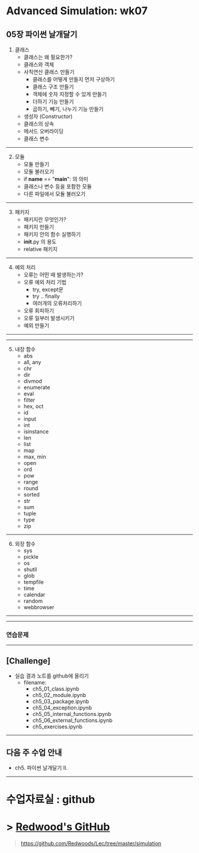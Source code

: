 # Advanced Simulation: wk07

## 05장 파이썬 날개달기

1. 클래스
   - 클래스는 왜 필요한가?
   - 클래스와 객체
   - 사칙연산 클래스 만들기
     - 클래스를 어떻게 만들지 먼저 구상하기
     - 클래스 구조 만들기
     - 객체에 숫자 지정할 수 있게 만들기
     - 더하기 기능 만들기
     - 곱하기, 빼기, 나누기 기능 만들기
   - 생성자 (Constructor)
   - 클래스의 상속
   - 메서드 오버라이딩
   - 클래스 변수
---
2. 모듈
   - 모듈 만들기
   - 모듈 불러오기
   - if __name__ == "__main__": 의 의미
   - 클래스나 변수 등을 포함한 모듈
   - 다른 파일에서 모듈 불러오기
---
3. 패키지
   - 패키지란 무엇인가?
   - 패키지 만들기
   - 패키지 안의 함수 실행하기
   - __init__.py 의 용도
   - relative 패키지
---                     
4. 예외 처리
   - 오류는 어떤 때 발생하는가?
   - 오류 예외 처리 기법
     - try, except문
     - try .. finally
     - 여러개의 오류처리하기
   - 오류 회피하기
   - 오류 일부러 발생시키기
   - 예외 만들기
---   
---
5. 내장 함수
   - abs
   - all, any
   - chr
   - dir
   - divmod
   - enumerate
   - eval
   - filter
   - hex, oct
   - id
   - input
   - int
   - isinstance
   - len
   - list
   - map
   - max, min
   - open
   - ord
   - pow
   - range
   - round
   - sorted
   - str
   - sum
   - tuple
   - type
   - zip
---
6. 외장 함수
   - sys
   - pickle
   - os
   - shutil
   - glob
   - tempfile
   - time
   - calendar
   - random
   - webbrowser
---
---
### 연습문제
---

## [Challenge]
- 실습 결과 노트를 github에 올리기 
  - filename: 
    - ch5_01_class.ipynb
    - ch5_02_module.ipynb
    - ch5_03_package.ipynb 
    - ch5_04_exception.ipynb
    - ch5_05_internal_functions.ipynb
    - ch5_06_external_functions.ipynb
    - ch5_exercises.ipynb
  
---
## 다음 주 수업 안내
- ch5. 파이썬 날개달기 II.
 
---

# 수업자료실 : github

# > [Redwood's GitHub](https://github.com/Redwoods/Lec/tree/master/simulation)

> https://github.com/Redwoods/Lec/tree/master/simulation

